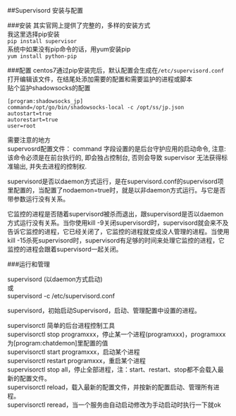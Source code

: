 ##Supervisord 安装与配置

###安装
其实官网上提供了完整的，多样的安装方式  
我这里选择pip安装  
`pip install supervisor`  
系统中如果没有pip命令的话，用yum安装pip  
`yum install python-pip`  

###配置
centos7通过pip安装完后，默认配置会生成在`/etc/supervisord.conf`  
打开编辑该文件，在结尾处添加需要的配置和需要监护的进程或脚本  
贴个监护shadowsocks的配置

```
[program:shadowsocks_jp]
command=/opt/go/bin/shadowsocks-local -c /opt/ss/jp.json
autostart=true
autorestart=true
user=root
```

需要注意的地方  
supervosrd配置文件：
command 字段设置的是后台守护应用的启动命令, 注意: 该命令必须是在前台执行的, 即会独占控制台, 否则会导致 supervisor 无法获得标准输出, 并失去进程的控制权.

supervisord是否以daemon方式运行，是在supervisord.conf的supervisord项里配置的，当配置了nodaemon=true时，就是以非daemon方式运行。与它是否带参数运行没有关系。

它监控的进程是否随着supervisord被杀而退出，跟supervisord是否以daemon方式运行没有关系。当你使用kill -9关闭supervisord时，supervisord就会来不及告诉它监控的进程，它已经关闭了，它监控的进程就变成没人管理的进程。当使用kill -15杀死supervisord时，supervisord有足够的时间来处理它监控的进程，它监控的进程会跟着supervisord一起关闭。

###运行和管理

supervisord (以daemon方式启动)  
或  
supervisord -c /etc/supervisord.conf 

supervisord，初始启动Supervisord，启动、管理配置中设置的进程。  

supervisorctl 简单的后台进程控制工具  
supervisorctl stop programxxx，停止某一个进程(programxxx)，programxxx为[program:chatdemon]里配置的值  
supervisorctl start programxxx，启动某个进程  
supervisorctl restart programxxx，重启某个进程  
supervisorctl stop all，停止全部进程，注：start、restart、stop都不会载入最新的配置文件。  
supervisorctl reload，载入最新的配置文件，并按新的配置启动、管理所有进程。  
supervisorctl reread，当一个服务由自动启动修改为手动启动时执行一下就ok  